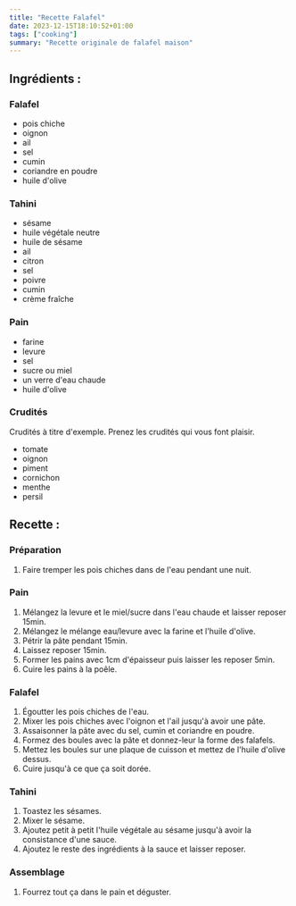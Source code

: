```yaml
---
title: "Recette Falafel"
date: 2023-12-15T18:10:52+01:00
tags: ["cooking"]
summary: "Recette originale de falafel maison"
---
```


## Ingrédients :

### Falafel

- pois chiche
- oignon
- ail
- sel
- cumin
- coriandre en poudre
- huile d'olive

### Tahini

- sésame
- huile végétale neutre
- huile de sésame
- ail
- citron
- sel
- poivre
- cumin
- crème fraîche

### Pain

- farine
- levure
- sel
- sucre ou miel
- un verre d'eau chaude
- huile d'olive

### Crudités

Crudités à titre d'exemple.
Prenez les crudités qui vous font plaisir.

- tomate
- oignon
- piment
- cornichon
- menthe
- persil

## Recette :

### Préparation

1. Faire tremper les pois chiches dans de l'eau pendant une nuit.

### Pain

1. Mélangez la levure et le miel/sucre dans l'eau chaude et laisser reposer 15min.
1. Mélangez le mélange eau/levure avec la farine et l'huile d'olive.
1. Pétrir la pâte pendant 15min.
1. Laissez reposer 15min.
1. Former les pains avec 1cm d'épaisseur puis laisser les reposer 5min.
1. Cuire les pains à la poêle.

### Falafel

1. Égoutter les pois chiches de l'eau.
1. Mixer les pois chiches avec l'oignon et l'ail jusqu'à avoir une pâte.
1. Assaisonner la pâte avec du sel, cumin et coriandre en poudre.
1. Formez des boules avec la pâte et donnez-leur la forme des falafels.
1. Mettez les boules sur une plaque de cuisson et mettez de l'huile d'olive dessus.
1. Cuire jusqu'à ce que ça soit dorée.

### Tahini

1. Toastez les sésames.
1. Mixer le sésame.
1. Ajoutez petit à petit l'huile végétale au sésame jusqu'à avoir la consistance d'une sauce.
1. Ajoutez le reste des ingrédients à la sauce et laisser reposer.

### Assemblage

1. Fourrez tout ça dans le pain et déguster.

